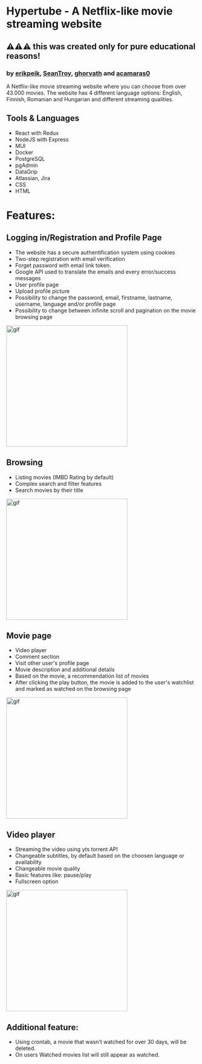 # Hypertube - A Netflix-like movie streaming website
## ⚠️⚠️⚠️ this was created only for pure educational reasons! 
### by [erikpeik](https://github.com/erikpeik), [SeanTroy](https://github.com/SeanTroy), [ghorvath](https://github.com/mobahug) and [acamaras0](https://github.com/acamaras0)

A Netflix-like movie streaming website where you can choose from over 43.000 movies.
The website has 4 different language options: English, Finnish, Romanian and Hungarian and different streaming qualities.

## Tools & Languages

  - React with Redux
  - NodeJS with Express
  - MUI
  - Docker
  - PostgreSQL
  - pgAdmin
  - DataGrip
  - Atlassian, Jira
  - CSS
  - HTML


# Features:

## Logging in/Registration and Profile Page

  - The website has a secure authentification system using cookies
  - Two-step registration with email verification
  - Forget password with email link token.
  - Google API used to translate the emails and every error/success messages
  - User profile page
  - Upload profile picture
  - Possibility to change the password, email, firstname, lastname, username, language and/or profile page
  - Possibility to change between infinite scroll and pagination on the movie browsing page
  
  
  <div>
    <img height="320em"  src="https://user-images.githubusercontent.com/83179142/202658873-2df0c9f2-3e1c-43da-9aa3-1d2088ce2a1a.gif" alt="gif"/>
  </div>
  
  
  ## Browsing
  
  - Listing movies (IMBD Rating by default)
  - Complex search and filter features
  - Search movies by their title


  <div>
    <img height="320em"  src="https://user-images.githubusercontent.com/83179142/202667460-26960950-79a1-47cc-a932-69ba974d253f.gif" alt="gif"/>
  </div>


  ## Movie page
  
  - Video player
  - Comment section
  - Visit other user's profile page
  - Movie description and additional details
  - Based on the movie, a recommendation list of movies
  - After clicking the play button, the movie is added to the user's watchlist and marked as watched on the browsing page

  <div>
    <img height="320em"  src="https://user-images.githubusercontent.com/83179142/202673859-8fda9939-d2fc-4f68-a8b9-3a1687e7139d.gif" alt="gif"/>
  </div>


## Video player

  - Streaming the video using yts torrent API
  - Changeable subtitles, by default based on the choosen language or availability
  - Changeable movie quality
  - Basic features like: pause/play
  - Fullscreen option
 
 
  <div>
    <img height="320em" src="https://user-images.githubusercontent.com/83179142/202702017-ddacdcd1-1e05-4d8d-8d8d-92750eed1d21.gif" alt="gif"/>
  </div>
 
## Additional feature:

  - Using crontab, a movie that wasn't watched for over 30 days, will be deleted.
  - On users Watched movies list will still appear as watched.
